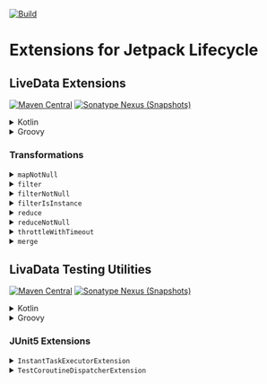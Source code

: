 [![Build](https://github.com/sczerwinski/android-lifecycle/workflows/Build/badge.svg)][ci-build]

# Extensions for Jetpack Lifecycle

## LiveData Extensions

[![Maven Central](https://img.shields.io/maven-central/v/it.czerwinski.android.lifecycle/lifecycle-livedata)][lifecycle-livedata-release]
[![Sonatype Nexus (Snapshots)](https://img.shields.io/nexus/s/it.czerwinski.android.lifecycle/lifecycle-livedata?server=https%3A%2F%2Foss.sonatype.org)][lifecycle-livedata-snapshot]

<details>
  <summary>Kotlin</summary>

  ```kotlin
  dependencies {
      implementation("it.czerwinski.android.lifecycle:lifecycle-livedata:[VERSION]")
  }
  ```
</details>

<details>
  <summary>Groovy</summary>

  ```groovy
  dependencies {
      implementation 'it.czerwinski.android.lifecycle:lifecycle-livedata:[VERSION]'
  }
  ```
</details>

### Transformations

<details>
  <summary><code>mapNotNull</code></summary>

  Returns a [LiveData] emitting only the non-null results of applying the given `transform` function to each value
  emitted by this LiveData.

  ```kotlin
  val userOptionLiveData: LiveData<Option<User>> = // ...
  val userLiveData: LiveData<User> = userOptionLiveData.mapNotNull { user -> user.getOrNull() }
  ```
</details>

<details>
  <summary><code>filter</code></summary>

  Returns a [LiveData] emitting only values from this LiveData matching the given `predicate`.

  ```kotlin
  val resultLiveData: LiveData<Try<User>> = // ...
  val successLiveData: LiveData<Try<User>> = resultLiveData.filter { it.isSuccess }
  ```
</details>

<details>
  <summary><code>filterNotNull</code></summary>

  Returns a [LiveData] emitting only non-null values from this LiveData.

  ```kotlin
  val userLiveData: LiveData<User?> = // ...
  val nonNullUserLiveData: LiveData<User> = userLiveData.filterNotNull()
  ```
</details>

<details>
  <summary><code>filterIsInstance</code></summary>

  Returns a [LiveData] emitting only values of the given type from this LiveData.

  ```kotlin
  val resultLiveData: LiveData<Try<User>> = // ...
  val failureLiveData: LiveData<Failure> = resultLiveData.filterIsInstance<Failure>()
  ```
</details>

<details>
  <summary><code>reduce</code></summary>

  Returns a [LiveData] emitting accumulated value starting with the first value emitted by this LiveData and applying
  `operation` from left to right to current accumulator value and each value emitted by this.

  ```kotlin
  val newOperationsCountLiveData: LiveData<Int?> = // ...
  val operationsCountLiveData: LiveData<Int?> =
      newOperationsCountLiveData.reduce { acc, next -> if (next == null) null else acc + next }
  ```
</details>

<details>
  <summary><code>reduceNotNull</code></summary>

  Returns a [LiveData] emitting non-null accumulated value starting with the first non-null value emitted by this
  LiveData and applying `operation` from left to right to current accumulator value and each subsequent non-null value
  emitted by this LiveData.

  ```kotlin
  val newOperationsCountLiveData: LiveData<Int> = // ...
  val operationsCountLiveData: LiveData<Int> =
      newOperationsCountLiveData.reduceNotNull { acc, next -> acc + next }
  ```
</details>

<details>
  <summary><code>throttleWithTimeout</code></summary>

  Returns a [LiveData] emitting values from this LiveData, after dropping values followed by newer values before
  `timeInMillis` expires.

  ```kotlin
  val isLoadingLiveData: LiveData<Boolean> = // ...
  val isLoadingThrottledLiveData: LiveData<Boolean> = isLoadingLiveData.throttleWithTimeout(
      timeInMillis = 1000L,
      context = viewModelScope.coroutineContext
  )
  ```
</details>

<details>
  <summary><code>merge</code></summary>

  Returns a [LiveData] emitting each value emitted by any of the given LiveData.

  ```kotlin
  val serverError: LiveData<String> = // ...
  val databaseError: LiveData<String> = // ...
  val error: LiveData<String> = serverError merge databaseError
  ```

  ```kotlin
  val serverError: LiveData<String> = // ...
  val databaseError: LiveData<String> = // ...
  val fileError: LiveData<String> = // ...
  val error: LiveData<String> = merge(serverError, databaseError, fileError)
  ```
</details>

## LivaData Testing Utilities

[![Maven Central](https://img.shields.io/maven-central/v/it.czerwinski.android.lifecycle/lifecycle-livedata-test-junit5)][lifecycle-livedata-test-junit5-release]
[![Sonatype Nexus (Snapshots)](https://img.shields.io/nexus/s/it.czerwinski.android.lifecycle/lifecycle-livedata-test-junit5?server=https%3A%2F%2Foss.sonatype.org)][lifecycle-livedata-test-junit5-snapshot]

<details>
  <summary>Kotlin</summary>

  ```kotlin
  dependencies {
      testImplementation("org.junit.jupiter:junit-jupiter-api:5.7.0")
      testRuntimeOnly("org.junit.jupiter:junit-jupiter-engine:5.7.0")
      testImplementation("it.czerwinski.android.lifecycle:lifecycle-livedata-test-junit5:[VERSION]")
  }
  ```
</details>

<details>
  <summary>Groovy</summary>

  ```groovy
  dependencies {
      testImplementation 'org.junit.jupiter:junit-jupiter-api:5.7.0'
      testRuntimeOnly 'org.junit.jupiter:junit-jupiter-engine:5.7.0'
      testImplementation 'it.czerwinski.android.lifecycle:lifecycle-livedata-test-junit5:[VERSION]'
  }
  ```
</details>

### JUnit5 Extensions

<details>
  <summary><code>InstantTaskExecutorExtension</code></summary>

  JUnit5 extension that swaps the background executor used by the Architecture Components with a different one which
  executes each task synchronously.

  This extension is analogous to [InstantTaskExecutorRule] for JUnit4.

  ```kotlin
  @ExtendWith(InstantTaskExecutorExtension::class)
  class MyTestClass {
      // ...
  }
  ```
</details>

<details>
  <summary><code>TestCoroutineDispatcherExtension</code></summary>

  JUnit5 extension that swaps main coroutine dispatcher with [TestCoroutineDispatcher].

  ```kotlin
  @ExtendWith(TestCoroutineDispatcherExtension::class)
  class MyTestClass {
      // ...
  }
  ```
</details>


[ci-build]: https://github.com/sczerwinski/android-lifecycle/actions?query=workflow%3ABuild
[lifecycle-livedata-release]: https://repo1.maven.org/maven2/it/czerwinski/android/lifecycle/lifecycle-livedata/
[lifecycle-livedata-test-junit5-release]: https://repo1.maven.org/maven2/it/czerwinski/android/lifecycle/lifecycle-livedata-test-junit5/
[lifecycle-livedata-snapshot]: https://oss.sonatype.org/content/repositories/snapshots/it/czerwinski/android/lifecycle/lifecycle-livedata/
[lifecycle-livedata-test-junit5-snapshot]: https://oss.sonatype.org/content/repositories/snapshots/it/czerwinski/android/lifecycle/lifecycle-livedata-test-junit5/

[LiveData]: https://developer.android.com/reference/androidx/lifecycle/LiveData
[InstantTaskExecutorRule]: https://developer.android.com/reference/androidx/arch/core/executor/testing/InstantTaskExecutorRule
[TestCoroutineDispatcher]: https://kotlin.github.io/kotlinx.coroutines/kotlinx-coroutines-test/kotlinx.coroutines.test/-test-coroutine-dispatcher/
